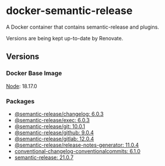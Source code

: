 # docker-semantic-release

A Docker container that contains semantic-release and plugins.

Versions are being kept up-to-date by Renovate.

## Versions

### Docker Base Image

[Node](https://hub.docker.com/_/node): 18.17.0

### Packages

- [@semantic-release/changelog: 6.0.3](https://www.npmjs.com/package/@semantic-release/changelog/v/6.0.3)
- [@semantic-release/exec: 6.0.3](https://www.npmjs.com/package/@semantic-release/exec/v/6.0.3)
- [@semantic-release/git: 10.0.1](https://www.npmjs.com/package/@semantic-release/git/v/10.0.1)
- [@semantic-release/github: 9.0.4](https://www.npmjs.com/package/@semantic-release/github/v/9.0.4)
- [@semantic-release/gitlab: 12.0.4](https://www.npmjs.com/package/@semantic-release/gitlab/v/12.0.4)
- [@semantic-release/release-notes-generator: 11.0.4](https://www.npmjs.com/package/@semantic-release/release-notes-generator/v/11.0.4)
- [conventional-changelog-conventionalcommits: 6.1.0](https://www.npmjs.com/package/conventional-changelog-conventionalcommits/v/6.1.0)
- [semantic-release: 21.0.7](https://www.npmjs.com/package/semantic-release/v/21.0.7)
